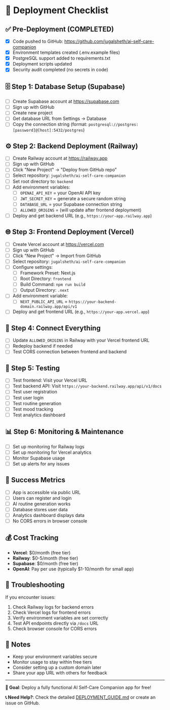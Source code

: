 # 🚀 Deployment Checklist

## ✅ Pre-Deployment (COMPLETED)
- [x] Code pushed to GitHub: https://github.com/jugalsheth/ai-self-care-companion
- [x] Environment templates created (.env.example files)
- [x] PostgreSQL support added to requirements.txt
- [x] Deployment scripts updated
- [x] Security audit completed (no secrets in code)

## 🗄️ Step 1: Database Setup (Supabase)
- [ ] Create Supabase account at https://supabase.com
- [ ] Sign up with GitHub
- [ ] Create new project
- [ ] Get database URL from Settings → Database
- [ ] Copy the connection string (format: `postgresql://postgres:[password]@[host]:5432/postgres`)

## ⚙️ Step 2: Backend Deployment (Railway)
- [ ] Create Railway account at https://railway.app
- [ ] Sign up with GitHub
- [ ] Click "New Project" → "Deploy from GitHub repo"
- [ ] Select repository: `jugalsheth/ai-self-care-companion`
- [ ] Set root directory to: `backend`
- [ ] Add environment variables:
  - [ ] `OPENAI_API_KEY` = your OpenAI API key
  - [ ] `JWT_SECRET_KEY` = generate a secure random string
  - [ ] `DATABASE_URL` = your Supabase connection string
  - [ ] `ALLOWED_ORIGINS` = (will update after frontend deployment)
- [ ] Deploy and get backend URL (e.g., `https://your-app.railway.app`)

## 🌐 Step 3: Frontend Deployment (Vercel)
- [ ] Create Vercel account at https://vercel.com
- [ ] Sign up with GitHub
- [ ] Click "New Project" → Import from GitHub
- [ ] Select repository: `jugalsheth/ai-self-care-companion`
- [ ] Configure settings:
  - [ ] Framework Preset: Next.js
  - [ ] Root Directory: `frontend`
  - [ ] Build Command: `npm run build`
  - [ ] Output Directory: `.next`
- [ ] Add environment variable:
  - [ ] `NEXT_PUBLIC_API_URL` = `https://your-backend-domain.railway.app/api/v1`
- [ ] Deploy and get frontend URL (e.g., `https://your-app.vercel.app`)

## 🔗 Step 4: Connect Everything
- [ ] Update `ALLOWED_ORIGINS` in Railway with your Vercel frontend URL
- [ ] Redeploy backend if needed
- [ ] Test CORS connection between frontend and backend

## 🧪 Step 5: Testing
- [ ] Test frontend: Visit your Vercel URL
- [ ] Test backend API: Visit `https://your-backend.railway.app/api/v1/docs`
- [ ] Test user registration
- [ ] Test user login
- [ ] Test routine generation
- [ ] Test mood tracking
- [ ] Test analytics dashboard

## 📊 Step 6: Monitoring & Maintenance
- [ ] Set up monitoring for Railway logs
- [ ] Set up monitoring for Vercel analytics
- [ ] Monitor Supabase usage
- [ ] Set up alerts for any issues

## 🎉 Success Metrics
- [ ] App is accessible via public URL
- [ ] Users can register and login
- [ ] AI routine generation works
- [ ] Database stores user data
- [ ] Analytics dashboard displays data
- [ ] No CORS errors in browser console

## 💰 Cost Tracking
- **Vercel**: $0/month (free tier)
- **Railway**: $0-5/month (free tier)
- **Supabase**: $0/month (free tier)
- **OpenAI**: Pay per use (typically $1-10/month for small app)

## 🔧 Troubleshooting
If you encounter issues:
1. Check Railway logs for backend errors
2. Check Vercel logs for frontend errors
3. Verify environment variables are set correctly
4. Test API endpoints directly via `/docs` URL
5. Check browser console for CORS errors

## 📝 Notes
- Keep your environment variables secure
- Monitor usage to stay within free tiers
- Consider setting up a custom domain later
- Share your app URL with others for feedback

---

**🎯 Goal**: Deploy a fully functional AI Self-Care Companion app for free!

**📞 Need Help?**: Check the detailed [DEPLOYMENT_GUIDE.md](./DEPLOYMENT_GUIDE.md) or create an issue on GitHub. 